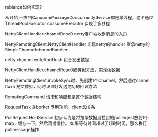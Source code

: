 
reblance如何实现?


从开始 一直到ConsumeMessageConcurrentlyService都是单线程，这里通过  ThreadPoolExecutor consumeExecutor
实现了多线程



NettyClientHandler.channelRead0 netty客户端收到消息的入口

NettyRemotingClient.NettyClientHandler 实现netty的handler 继承netty的 SimpleChannelInboundHandler

netty channel.writeAndFlush 负责发出数据

NettyClientHandler.channelRead0或类似方法，实现读数据



NettyRemotingClient.invokeSync时，先创建1个Channel，然后通过chnnel flush 提交数据，同时设置好发送成功的回调方法


RemotingCommand 请求和响应都是这个数据结构

RequestTask 是borker 专用功能，client没关系


PullRequestHoldService 初步认为是将拉取数据没拉到的pullreqest放到1个map，缓存一下，然后再慢慢拉。
如果等待时间超过了超时时间，那么执行pullmessage操作






<!--| adsf | sdf | sadf |-->
<!--|:-----|:----|:-----|-->
<!--| 123  | 123 | asdf |-->

